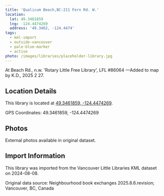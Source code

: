 ```yaml
---
title: 'Qualicum Beach,BC:211 Fern Rd. W.'
location:
  lat: 49.3461859
  lng: -124.4474269
  address: '49.3462, -124.4474'
tags:
  - kml-import
  - outside-vancouver
  - pale-blue-marker
  - active
photo: /images/libraries/placeholder-library.jpg
---
```

At Beach Rd., n.w. 'Rotary Little Free Library', LFL #86064
—Added to map by K.D., 2025 2 27.

## Location Details

This library is located at [49.3461859, -124.4474269](https://www.google.com/maps?q=49.3461859,-124.4474269).

GPS Coordinates: 49.3461859, -124.4474269

## Photos

External photos available in original dataset.

## Import Information

This library was imported from the Vancouver Little Libraries KML dataset on 2024-08-08.

Original data source: Neighbourhood book exchanges 2025.8.6.revision; Vancouver, BC, Canada
